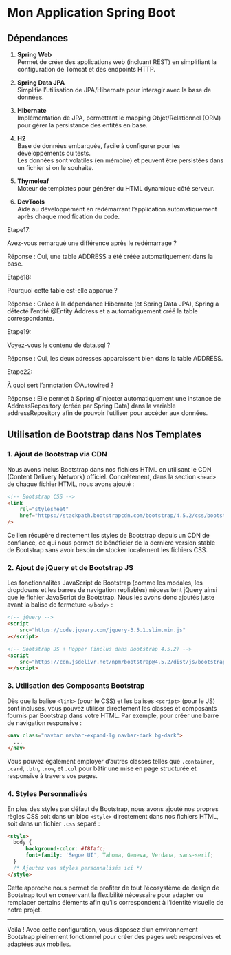 # Mon Application Spring Boot

## Dépendances

1. **Spring Web**  
   Permet de créer des applications web (incluant REST) en simplifiant la configuration de Tomcat et des endpoints HTTP.

2. **Spring Data JPA**  
   Simplifie l’utilisation de JPA/Hibernate pour interagir avec la base de données.

3. **Hibernate**  
   Implémentation de JPA, permettant le mapping Objet/Relationnel (ORM) pour gérer la persistance des entités en base.

4. **H2**  
   Base de données embarquée, facile à configurer pour les développements ou tests.  
   Les données sont volatiles (en mémoire) et peuvent être persistées dans un fichier si on le souhaite.

5. **Thymeleaf**  
   Moteur de templates pour générer du HTML dynamique côté serveur.

6. **DevTools**  
   Aide au développement en redémarrant l’application automatiquement après chaque modification du code.

Etape17:

Avez-vous remarqué une différence après le redémarrage ?

Réponse : Oui, une table ADDRESS a été créée automatiquement dans la base.

Etape18:

Pourquoi cette table est-elle apparue ?

Réponse : Grâce à la dépendance Hibernate (et Spring Data JPA), Spring a détecté l’entité @Entity Address et a automatiquement créé la table correspondante.

Etape19:

Voyez-vous le contenu de data.sql ?

Réponse : Oui, les deux adresses apparaissent bien dans la table ADDRESS.

Etape22:

À quoi sert l’annotation @Autowired ?

Réponse : Elle permet à Spring d’injecter automatiquement une instance de AddressRepository (créée par Spring Data) dans la variable addressRepository afin de pouvoir l’utiliser pour accéder aux données.


## Utilisation de Bootstrap dans Nos Templates

### 1. Ajout de Bootstrap via CDN
Nous avons inclus Bootstrap dans nos fichiers HTML en utilisant le CDN (Content Delivery Network) officiel. Concrètement, dans la section `<head>` de chaque fichier HTML, nous avons ajouté :

```html
<!-- Bootstrap CSS -->
<link 
    rel="stylesheet" 
    href="https://stackpath.bootstrapcdn.com/bootstrap/4.5.2/css/bootstrap.min.css"
/>
```

Ce lien récupère directement les styles de Bootstrap depuis un CDN de confiance, ce qui nous permet de bénéficier de la dernière version stable de Bootstrap sans avoir besoin de stocker localement les fichiers CSS.

### 2. Ajout de jQuery et de Bootstrap JS
Les fonctionnalités JavaScript de Bootstrap (comme les modales, les dropdowns et les barres de navigation repliables) nécessitent jQuery ainsi que le fichier JavaScript de Bootstrap. Nous les avons donc ajoutés juste avant la balise de fermeture `</body>` :

```html
<!-- jQuery -->
<script 
    src="https://code.jquery.com/jquery-3.5.1.slim.min.js"
></script>

<!-- Bootstrap JS + Popper (inclus dans Bootstrap 4.5.2) -->
<script 
    src="https://cdn.jsdelivr.net/npm/bootstrap@4.5.2/dist/js/bootstrap.bundle.min.js"
></script>
```

### 3. Utilisation des Composants Bootstrap
Dès que la balise `<link>` (pour le CSS) et les balises `<script>` (pour le JS) sont incluses, vous pouvez utiliser directement les classes et composants fournis par Bootstrap dans votre HTML. Par exemple, pour créer une barre de navigation responsive :

```html
<nav class="navbar navbar-expand-lg navbar-dark bg-dark">
  ...
</nav>
```

Vous pouvez également employer d’autres classes telles que `.container`, `.card`, `.btn`, `.row`, et `.col` pour bâtir une mise en page structurée et responsive à travers vos pages.

### 4. Styles Personnalisés
En plus des styles par défaut de Bootstrap, nous avons ajouté nos propres règles CSS soit dans un bloc `<style>` directement dans nos fichiers HTML, soit dans un fichier `.css` séparé :

```html
<style>
  body {
      background-color: #f8fafc;
      font-family: 'Segoe UI', Tahoma, Geneva, Verdana, sans-serif;
  }
  /* Ajoutez vos styles personnalisés ici */
</style>
```

Cette approche nous permet de profiter de tout l’écosystème de design de Bootstrap tout en conservant la flexibilité nécessaire pour adapter ou remplacer certains éléments afin qu’ils correspondent à l’identité visuelle de notre projet.

---

Voilà ! Avec cette configuration, vous disposez d’un environnement Bootstrap pleinement fonctionnel pour créer des pages web responsives et adaptées aux mobiles.